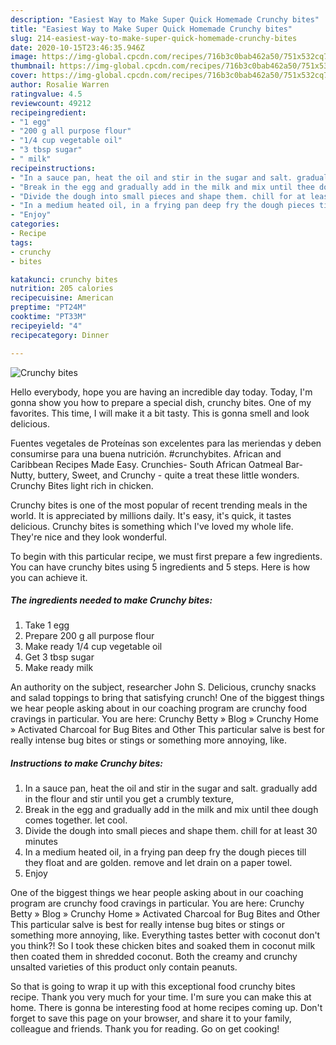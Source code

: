 ```yaml
---
description: "Easiest Way to Make Super Quick Homemade Crunchy bites"
title: "Easiest Way to Make Super Quick Homemade Crunchy bites"
slug: 214-easiest-way-to-make-super-quick-homemade-crunchy-bites
date: 2020-10-15T23:46:35.946Z
image: https://img-global.cpcdn.com/recipes/716b3c0bab462a50/751x532cq70/crunchy-bites-recipe-main-photo.jpg
thumbnail: https://img-global.cpcdn.com/recipes/716b3c0bab462a50/751x532cq70/crunchy-bites-recipe-main-photo.jpg
cover: https://img-global.cpcdn.com/recipes/716b3c0bab462a50/751x532cq70/crunchy-bites-recipe-main-photo.jpg
author: Rosalie Warren
ratingvalue: 4.5
reviewcount: 49212
recipeingredient:
- "1 egg"
- "200 g all purpose flour"
- "1/4 cup vegetable oil"
- "3 tbsp sugar"
- " milk"
recipeinstructions:
- "In a sauce pan, heat the oil and stir in the sugar and salt. gradually add in the flour and stir until you get a crumbly texture,"
- "Break in the egg and gradually add in the milk and mix until thee dough comes together. let cool."
- "Divide the dough into small pieces and shape them. chill for at least 30 minutes"
- "In a medium heated oil, in a frying pan deep fry the dough pieces till they float and are golden. remove and let drain on a paper towel."
- "Enjoy"
categories:
- Recipe
tags:
- crunchy
- bites

katakunci: crunchy bites 
nutrition: 205 calories
recipecuisine: American
preptime: "PT24M"
cooktime: "PT33M"
recipeyield: "4"
recipecategory: Dinner

---
```



![Crunchy bites](https://img-global.cpcdn.com/recipes/716b3c0bab462a50/751x532cq70/crunchy-bites-recipe-main-photo.jpg)

Hello everybody, hope you are having an incredible day today. Today, I'm gonna show you how to prepare a special dish, crunchy bites. One of my favorites. This time, I will make it a bit tasty. This is gonna smell and look delicious.

Fuentes vegetales de Proteínas son excelentes para las meriendas y deben consumirse para una buena nutrición. #crunchybites. African and Caribbean Recipes Made Easy. Crunchies- South African Oatmeal Bar- Nutty, buttery, Sweet, and Crunchy - quite a treat these little wonders. Crunchy Bites light rich in chicken.

Crunchy bites is one of the most popular of recent trending meals in the world. It is appreciated by millions daily. It's easy, it's quick, it tastes delicious. Crunchy bites is something which I've loved my whole life. They're nice and they look wonderful.


To begin with this particular recipe, we must first prepare a few ingredients. You can have crunchy bites using 5 ingredients and 5 steps. Here is how you can achieve it.

<!--inarticleads1-->

##### The ingredients needed to make Crunchy bites:

1. Take 1 egg
1. Prepare 200 g all purpose flour
1. Make ready 1/4 cup vegetable oil
1. Get 3 tbsp sugar
1. Make ready  milk


An authority on the subject, researcher John S. Delicious, crunchy snacks and salad toppings to bring that satisfying crunch! One of the biggest things we hear people asking about in our coaching program are crunchy food cravings in particular. You are here: Crunchy Betty » Blog » Crunchy Home » Activated Charcoal for Bug Bites and Other This particular salve is best for really intense bug bites or stings or something more annoying, like. 

<!--inarticleads2-->

##### Instructions to make Crunchy bites:

1. In a sauce pan, heat the oil and stir in the sugar and salt. gradually add in the flour and stir until you get a crumbly texture,
1. Break in the egg and gradually add in the milk and mix until thee dough comes together. let cool.
1. Divide the dough into small pieces and shape them. chill for at least 30 minutes
1. In a medium heated oil, in a frying pan deep fry the dough pieces till they float and are golden. remove and let drain on a paper towel.
1. Enjoy


One of the biggest things we hear people asking about in our coaching program are crunchy food cravings in particular. You are here: Crunchy Betty » Blog » Crunchy Home » Activated Charcoal for Bug Bites and Other This particular salve is best for really intense bug bites or stings or something more annoying, like. Everything tastes better with coconut don&#39;t you think?! So I took these chicken bites and soaked them in coconut milk then coated them in shredded coconut. Both the creamy and crunchy unsalted varieties of this product only contain peanuts. 

So that is going to wrap it up with this exceptional food crunchy bites recipe. Thank you very much for your time. I'm sure you can make this at home. There is gonna be interesting food at home recipes coming up. Don't forget to save this page on your browser, and share it to your family, colleague and friends. Thank you for reading. Go on get cooking!
